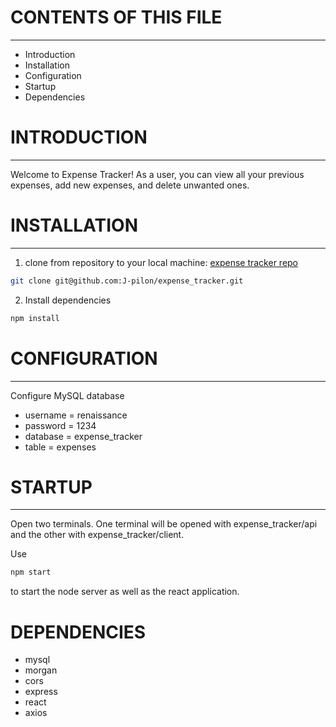 # CONTENTS OF THIS FILE
---------------------

 * Introduction
 * Installation
 * Configuration
 * Startup
 * Dependencies


# INTRODUCTION
------------

Welcome to Expense Tracker! As a user, you can view all your previous expenses, add new expenses, and delete unwanted ones.


# INSTALLATION
------------
1. clone from repository to your local machine: [expense tracker repo](https://github.com/J-pilon/expense_tracker)
```sh
git clone git@github.com:J-pilon/expense_tracker.git
```

2. Install dependencies
```sh
npm install
```

# CONFIGURATION
-------------

Configure MySQL database
  * username = renaissance
  * password = 1234
  * database = expense_tracker
  * table = expenses

# STARTUP
-------------

Open two terminals. One terminal will be opened with expense_tracker/api and the other with expense_tracker/client.

Use 
```sh 
npm start 
``` 
to start the node server as well as the react application.

# DEPENDENCIES

* mysql
* morgan
* cors
* express
* react
* axios
